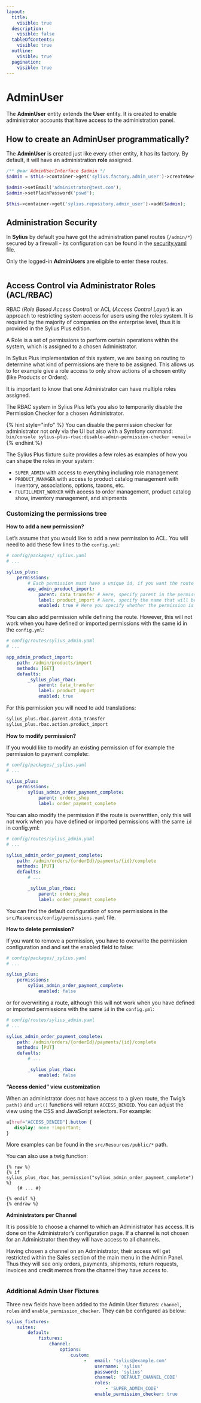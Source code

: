 ```yaml
---
layout:
  title:
    visible: true
  description:
    visible: false
  tableOfContents:
    visible: true
  outline:
    visible: true
  pagination:
    visible: true
---
```


# AdminUser

The **AdminUser** entity extends the **User** entity. It is created to enable administrator accounts that have access to the administration panel.

## How to create an AdminUser programmatically?

The **AdminUser** is created just like every other entity, it has its factory. By default, it will have an administration **role** assigned.

```php
/** @var AdminUserInterface $admin */
$admin = $this->container->get('sylius.factory.admin_user')->createNew();

$admin->setEmail('administrator@test.com');
$admin->setPlainPassword('pswd');

$this->container->get('sylius.repository.admin_user')->add($admin);
```

## Administration Security

In **Sylius** by default you have got the administration panel routes (`/admin/*`) secured by a firewall - its configuration can be found in the [security.yaml](https://github.com/Sylius/Sylius/blob/master/config/packages/security.yaml) file.

Only the logged-in **AdminUsers** are eligible to enter these routes.

<div data-full-width="false"><figure><img src="../../.gitbook/assets/sylius-docs-plusfeature-start (1).png" alt=""><figcaption></figcaption></figure></div>

## Access Control via Administrator Roles (ACL/RBAC)

RBAC (_Role Based Access Control_) or ACL (_Access Control Layer_) is an approach to restricting system access for users using the roles system. It is required by the majority of companies on the enterprise level, thus it is provided in the Sylius Plus edition.

A Role is a set of permissions to perform certain operations within the system, which is assigned to a chosen Administrator.

In Sylius Plus implementation of this system, we are basing on routing to determine what kind of permissions are there to be assigned. This allows us to for example give a role access to only show actions of a chosen entity (like Products or Orders).

It is important to know that one Administrator can have multiple roles assigned.

The RBAC system in Sylius Plus let’s you also to temporarily disable the Permission Checker for a chosen Administrator.

{% hint style="info" %}
You can disable the permission checker for administrator not only via the UI but also with a Symfony command:\
`bin/console sylius-plus-rbac:disable-admin-permission-checker <email>`
{% endhint %}

The Sylius Plus fixture suite provides a few roles as examples of how you can shape the roles in your system:

* `SUPER_ADMIN` with access to everything including role management
* `PRODUCT_MANAGER` with access to product catalog management with inventory, associations, options, taxons, etc.
* `FULFILLMENT_WORKER` with access to order management, product catalog show, inventory management, and shipments

### Customizing the permissions tree

**How to add a new permission?**

Let’s assume that you would like to add a new permission to ACL. You will need to add these few lines to the `config.yml`:

```yaml
# config/packages/_sylius.yaml
# ...

sylius_plus:
    permissions:
        # Each permission must have a unique id, if you want the route to be protected, as id you need to enter the name route.
        app_admin_product_import:
            parent: data_transfer # Here, specify parent in the permission tree.
            label: product_import # Here, specify the name that will be displayed in the admin panel.
            enabled: true # Here you specify whether the permission is to be active, this field is not required, by default is set to true.
```

You can also add permission while defining the route. However, this will not work when you have defined or imported permissions with the same id in the `config.yml`:

```yaml
# config/routes/sylius_admin.yaml
# ...

app_admin_product_import:
    path: /admin/products/import
    methods: [GET]
    defaults:
        _sylius_plus_rbac:
            parent: data_transfer
            label: product_import
            enabled: true
```

For this permission you will need to add translations:

```xml
sylius_plus.rbac.parent.data_transfer
sylius_plus.rbac.action.product_import
```

**How to modify permission?**

If you would like to modify an existing permission of for example the permission to payment complete:

```yaml
# config/packages/_sylius.yaml
# ...

sylius_plus:
    permissions:
        sylius_admin_order_payment_complete:
            parent: orders_shop
            label: order_payment_complete
```

You can also modify the permission if the route is overwritten, only this will not work when you have defined or imported permissions with the same `id` in config.yml:

```yaml
# config/routes/sylius_admin.yaml
# ...

sylius_admin_order_payment_complete:
    path: /admin/orders/{orderId}/payments/{id}/complete
    methods: [PUT]
    defaults:
        # ...

        _sylius_plus_rbac:
            parent: orders_shop
            label: order_payment_complete
```

You can find the default configuration of some permissions in the `src/Resources/config/permissions.yaml` file.

**How to delete permission?**

If you want to remove a permission, you have to overwrite the permission configuration and and set the enabled field to false:

```yaml
# config/packages/_sylius.yaml
# ...

sylius_plus:
    permissions:
        sylius_admin_order_payment_complete:
            enabled: false
```

or for overwriting a route, although this will not work when you have defined or imported permissions with the same `id` in the `config.yml`:

```yaml
# config/routes/sylius_admin.yaml
# ...

sylius_admin_order_payment_complete:
    path: /admin/orders/{orderId}/payments/{id}/complete
    methods: [PUT]
    defaults:
        # ...

        _sylius_plus_rbac:
            enabled: false
```

**“Access denied” view customization**

When an administrator does not have access to a given route, the Twig’s `path()` and `url()` functions will return `ACCESS_DENIED`. You can adjust the view using the CSS and JavaScript selectors. For example:

```css
a[href="ACCESS_DENIED"].button {
   display: none !important;
}
```

More examples can be found in the `src/Resources/public/*` path.

You can also use a twig function:

```
{% raw %}
{% if sylius_plus_rbac_has_permission("sylius_admin_order_payment_complete") %}
    {# ... #}

{% endif %}
{% endraw %}
```

**Administrators per Channel**

It is possible to choose a channel to which an Administrator has access. It is done on the Administrator’s configuration page. If a channel is not chosen for an Administrator then they will have access to all channels.

Having chosen a channel on an Administrator, their access will get restricted within the Sales section of the main menu in the Admin Panel. Thus they will see only orders, payments, shipments, return requests, invoices and credit memos from the channel they have access to.

<div data-full-width="false"><figure><img src="../../.gitbook/assets/sylius-docs-plusfeature-end.png" alt=""><figcaption></figcaption></figure></div>

### Additional Admin User Fixtures

Three new fields have been added to the Admin User fixtures: `channel`, `roles` and `enable_permission_checker`. They can be configured as below:

```yaml
sylius_fixtures:
    suites:
        default:
            fixtures:
                channel:
                    options:
                        custom:
                             -   email: 'sylius@example.com'
                                 username: 'sylius'
                                 password: 'sylius'
                                 channel: 'DEFAULT_CHANNEL_CODE'
                                 roles:
                                     - 'SUPER_ADMIN_CODE'
                                 enable_permission_checker: true
```
